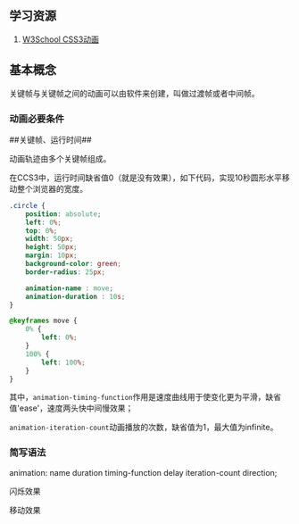 ## 学习资源

1. [W3School CSS3动画](http://www.w3school.com.cn/css3/css3_animation.asp)

## 基本概念

关键帧与关键帧之间的动画可以由软件来创建，叫做过渡帧或者中间帧。

### 动画必要条件

##关键帧、运行时间##

动画轨迹由多个关键帧组成。

在CCS3中，运行时间缺省值0（就是没有效果），如下代码，实现10秒圆形水平移动整个浏览器的宽度。

```css
.circle {
	position: absolute;
	left: 0%;
	top: 0%;
	width: 50px;
	height: 50px;
	margin: 10px;
	background-color: green;
	border-radius: 25px;

	animation-name : move;
	animation-duration : 10s;
}

@keyframes move {
	0% {
		left: 0%;
	}
	100% {
		left: 100%;
	}
}
```

其中，`animation-timing-function`作用是速度曲线用于使变化更为平滑，缺省值'ease'，速度两头快中间慢效果；

`animation-iteration-count`动画播放的次数，缺省值为1，最大值为infinite。

### 简写语法

animation: name duration timing-function delay iteration-count direction;

闪烁效果

移动效果




